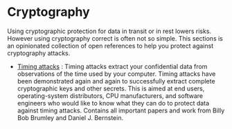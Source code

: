 # Cryptography

Using cryptographic protection for data in transit or in rest lowers risks.
However using cryptography correct is often not so simple.
This sections is an opinionated collection of open references to help you protect against cryptography attacks.

- [Timing attacks](https://timing.attacks.cr.yp.to/basics.html) : Timing attacks extract your confidential data from observations of the time used by your computer. Timing attacks have been demonstrated again and again to successfully extract complete cryptographic keys and other secrets. This is aimed at end users, operating-system distributors, CPU manufacturers, and software engineers who would like to know what they can do to protect data against timing attacks. Contains all important papers and work from Billy Bob Brumley and Daniel J. Bernstein.
